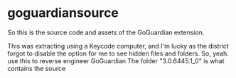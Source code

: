 # goguardiansource
So this is the source code and assets of the GoGuardian extension.

This was extracting using a Keycode computer, and I'm lucky as the district forgot to disable the option for me to see hidden files and folders.
So, yeah. use this to reverse engineer GoGuardian
The folder "3.0.6445.1_0" is what contains the source 
